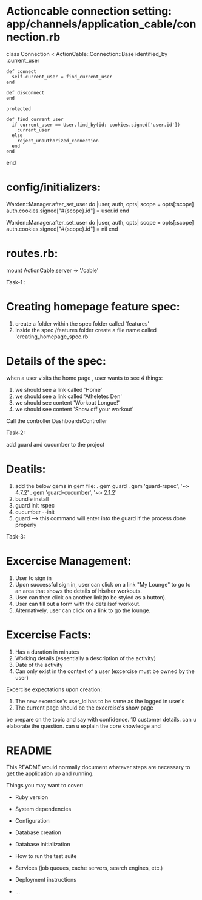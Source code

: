 Actioncable connection setting:
app/channels/application_cable/connection.rb
============================================

class Connection < ActionCable::Connection::Base
    identified_by :current_user

    def connect
      self.current_user = find_current_user
    end

    def disconnect
    end

    protected

    def find_current_user
      if current_user == User.find_by(id: cookies.signed['user.id'])
        current_user
      else
        reject_unauthorized_connection
      end
    end

  end

config/initializers:
=======================
Warden::Manager.after_set_user do |user, auth, opts|
    scope = opts[:scope]
    auth.cookies.signed["#{scope}.id"] = user.id
end

Warden::Manager.after_set_user do |user, auth, opts|
    scope = opts[:scope]
    auth.cookies.signed["#{scope}.id"] = nil
end

routes.rb:
====================
mount ActionCable.server => '/cable'


Task-1 :

Creating homepage feature spec:
==============================

1. create a folder within the spec folder called 'features'
2. Inside the spec /features folder create a file name called 'creating_homepage_spec.rb'

Details of the spec:
====================
when a user visits the home page , user wants to see 4 things:

1. we should see a link called 'Home'
2. we should see a link called 'Atheletes Den'
3. we should see content 'Workout Longue!'
4. we should see content 'Show off your workout'

Call the controller DashboardsController

Task-2:

add guard and cucumber to the project 

Deatils:
========

1. add the below gems in gem file:
        . gem guard
        . gem 'guard-rspec', '~> 4.7.2'
        . gem 'guard-cucumber', '~> 2.1.2'
2. bundle install
3. guard init rspec
4. cucumber --init
4. guard --> this command will enter into the guard if the process done properly

Task-3:

Excercise Management:
=====================

1. User to sign in
2. Upon successful sign in, user can click on a link "My Lounge" to go to an area that shows the details of his/her workouts.
3. User can then click on another link(to be styled as a button).
4. User can fill out a form with the detailsof workout.
5. Alternatively, user can click on a link to go the lounge. 

Excercise Facts:
=================
1. Has a duration in minutes
2. Working details (essentially a description of the activity)
3. Date of the activity
4. Can only exist in the context of a user (excercise must be owned by the user)

Excercise expectations upon creation:
1. The new excercise's user_id has to be same as the logged in user's
2. The current page should be the excercise's show page
 


be prepare on the topic and say with confidence.
10 customer details. 
can u elaborate the question. 
can u explain the 
core knowledge and 




























# README

This README would normally document whatever steps are necessary to get the
application up and running.

Things you may want to cover:

* Ruby version

* System dependencies

* Configuration

* Database creation

* Database initialization

* How to run the test suite

* Services (job queues, cache servers, search engines, etc.)

* Deployment instructions

* ...

